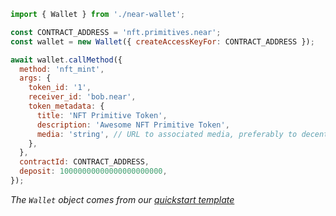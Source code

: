 ```js
import { Wallet } from './near-wallet';

const CONTRACT_ADDRESS = 'nft.primitives.near';
const wallet = new Wallet({ createAccessKeyFor: CONTRACT_ADDRESS });

await wallet.callMethod({
  method: 'nft_mint',
  args: {
    token_id: '1',
    receiver_id: 'bob.near',
    token_metadata: {
      title: 'NFT Primitive Token',
      description: 'Awesome NFT Primitive Token',
      media: 'string', // URL to associated media, preferably to decentralized, content-addressed storage
    },
  },
  contractId: CONTRACT_ADDRESS,
  deposit: 10000000000000000000000,
});
```


_The `Wallet` object comes from our [quickstart template](https://github.com/near-examples/hello-near-examples/blob/main/frontend)_
